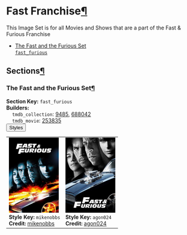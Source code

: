 <h1 id="fast-franchise">Fast Franchise<a class="headerlink" href="#fast-franchise" title="Permalink to this heading">¶</a></h1>
This Image Set is for all Movies and Shows that are a part of the Fast & Furious Franchise

<ul class="images-index-table">
  <li><a href="#the-fast-and-the-furious-set"><div class="images-inline-link">The Fast and the Furious Set<br><code>fast_furious</code></div></a></li>
</ul>

<h2 id="sections">Sections<a class="headerlink" href="#sections" title="Permalink to this heading">¶</a></h2>
<h3 id="the-fast-and-the-furious-set">The Fast and the Furious Set<a class="headerlink" href="#the-fast-and-the-furious-set" title="Permalink to this heading">¶</a></h3>
<strong>Section Key:</strong> <code>fast_furious</code>
<br><strong>Builders:</strong>
<br>
&nbsp;&nbsp;&nbsp;&nbsp;<code>tmdb_collection</code>: <a href="https://www.themoviedb.org/collection/9485" target="_blank" rel="noopener noreferrer">9485</a>, <a href="https://www.themoviedb.org/collection/688042" target="_blank" rel="noopener noreferrer">688042</a><br>
&nbsp;&nbsp;&nbsp;&nbsp;<code>tmdb_movie</code>: <a href="https://www.themoviedb.org/movie/253835" target="_blank" rel="noopener noreferrer">253835</a><br>
</ul>
<button class="image-accordion">Styles</button>
<div class="image-panel">
  <table class="image-table">
    <tr>
      <td>
        <div>
          <a href="https://theposterdb.com/set/297" target="_blank" rel="noopener noreferrer"><img src="https://raw.githubusercontent.com/meisnate12/PMM-Image-Sets/master/fast_furious/styles/fast_furious/mikenobbs.jpg" height="200"/></a><br>
          <strong>Style Key:</strong> <code>mikenobbs</code><br>
          <strong>Credit:</strong> <a href="https://theposterdb.com/set/297" target="_blank" rel="noopener noreferrer">mikenobbs</a><br>
        </div>
      </td>
      <td>
        <div>
          <a href="https://theposterdb.com/set/101547" target="_blank" rel="noopener noreferrer"><img src="https://raw.githubusercontent.com/meisnate12/PMM-Image-Sets/master/fast_furious/styles/fast_furious/agon024.jpg" height="200"/></a><br>
          <strong>Style Key:</strong> <code>agon024</code><br>
          <strong>Credit:</strong> <a href="https://theposterdb.com/set/101547" target="_blank" rel="noopener noreferrer">agon024</a><br>
        </div>
      </td>
    </tr>
  </table>
</div>

